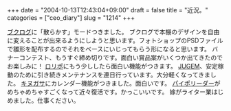 +++
date = "2004-10-13T12:43:04+09:00"
draft = false
title = "近況。"
categories = ["ceo_diary"]
slug = "1214"
+++

<a href="http://booklog.jp" target="_blank">ブクログ</a>に「散らかす」モードつきました。
ブクログで本棚のデザインを自由に変えることが出来るようにしようと思います。フォトショップのPSDファイルで雛形を配布するのでそれをベースにいじってもらう形になると思います。
バナーコンテスト、もうすぐ締め切りです。面白い賞品案がいくつか出てきたのでお楽しみに！
<a href="http://lolipop.jp" target="_blank">ロリポ</a>にもう少ししたら面白い機能がつきます。
<a href="http://jugem.jp" target="_blank">JUGEM</a>、安定稼動のために引き続きメンテナンスを連日行っています。大分軽くなってきました。
<a href="http://kinugasa.cc" target="_blank">キヌガサ</a>にカレンダー機能がつきました。面白いです。
<a href="http://paipo.cc" target="_blank">パイポリーダー</a>がめちゃめちゃすごくなって近々復活です。かっこいいです。
嫁がライター業はじめました。仕事ください。
